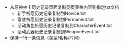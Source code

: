 -  从原神抽卡历史记录页面复制网页表格内容到指定txt文档
    -  新手祈愿历史记录复制到Novice.txt
    -  常驻祈愿历史记录复制到Permanent.txt
    -  活动角色祈愿历史记录复制到CharacterEvent.txt
    -  活动武器历史记录复制到WeaponEvent.txt
-  保持一行一条信息（类型/名称/时间）